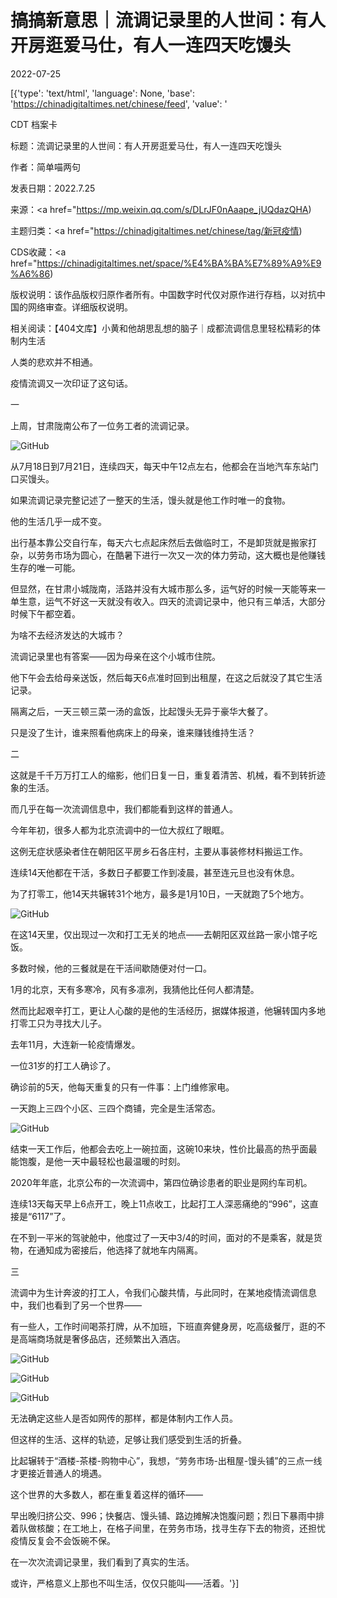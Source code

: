 # 搞搞新意思｜流调记录里的人世间：有人开房逛爱马仕，有人一连四天吃馒头

2022-07-25

[{'type': 'text/html', 'language': None, 'base': 'https://chinadigitaltimes.net/chinese/feed', 'value': '

CDT 档案卡

标题：流调记录里的人世间：有人开房逛爱马仕，有人一连四天吃馒头

作者：简单喵两句

发表日期：2022.7.25

来源：<a href="https://mp.weixin.qq.com/s/DLrJF0nAaape_jUQdazQHA)

主题归类：<a href="https://chinadigitaltimes.net/chinese/tag/新冠疫情)

CDS收藏：<a href="https://chinadigitaltimes.net/space/%E4%BA%BA%E7%89%A9%E9%A6%86)

版权说明：该作品版权归原作者所有。中国数字时代仅对原作进行存档，以对抗中国的网络审查。详细版权说明。





相关阅读：【404文库】小黄和他胡思乱想的脑子｜成都流调信息里轻松精彩的体制内生活

人类的悲欢并不相通。

疫情流调又一次印证了这句话。

一

上周，甘肃陇南公布了一位务工者的流调记录。

![GitHub](https://chinadigitaltimes.net/chinese/files/2022/07/post-684774-62de7731654e8.)

从7月18日到7月21日，连续四天，每天中午12点左右，他都会在当地汽车东站门口买馒头。

如果流调记录完整记述了一整天的生活，馒头就是他工作时唯一的食物。

他的生活几乎一成不变。

出行基本靠公交自行车，每天六七点起床然后去做临时工，不是卸货就是搬家打杂，以劳务市场为圆心，在酷暑下进行一次又一次的体力劳动，这大概也是他赚钱生存的唯一可能。

但显然，在甘肃小城陇南，活路并没有大城市那么多，运气好的时候一天能等来一单生意，运气不好这一天就没有收入。四天的流调记录中，他只有三单活，大部分时候下午都空着。

为啥不去经济发达的大城市？

流调记录里也有答案——因为母亲在这个小城市住院。

他下午会去给母亲送饭，然后每天6点准时回到出租屋，在这之后就没了其它生活记录。

隔离之后，一天三顿三菜一汤的盒饭，比起馒头无异于豪华大餐了。

只是没了生计，谁来照看他病床上的母亲，谁来赚钱维持生活？

二

这就是千千万万打工人的缩影，他们日复一日，重复着清苦、机械，看不到转折迹象的生活。

而几乎在每一次流调信息中，我们都能看到这样的普通人。

今年年初，很多人都为北京流调中的一位大叔红了眼眶。

这例无症状感染者住在朝阳区平房乡石各庄村，主要从事装修材料搬运工作。

连续14天他都在干活，多数日子都要工作到凌晨，甚至连元旦也没有休息。

为了打零工，他14天共辗转31个地方，最多是1月10日，一天就跑了5个地方。

![GitHub](https://chinadigitaltimes.net/chinese/files/2022/07/post-684774-62de77349ecc7.png)

在这14天里，仅出现过一次和打工无关的地点——去朝阳区双丝路一家小馆子吃饭。

多数时候，他的三餐就是在干活间歇随便对付一口。

1月的北京，天有多寒冷，风有多凛冽，我猜他比任何人都清楚。

然而比起艰辛打工，更让人心酸的是他的生活经历，据媒体报道，他辗转国内多地打零工只为寻找大儿子。

去年11月，大连新一轮疫情爆发。

一位31岁的打工人确诊了。

确诊前的5天，他每天重复的只有一件事：上门维修家电。

一天跑上三四个小区、三四个商铺，完全是生活常态。

![GitHub](https://chinadigitaltimes.net/chinese/files/2022/07/post-684774-62de77388064b.png)

结束一天工作后，他都会去吃上一碗拉面，这碗10来块，性价比最高的热乎面最能饱腹，是他一天中最轻松也最温暖的时刻。

2020年年底，北京公布的一次流调中，第四位确诊患者的职业是网约车司机。

连续13天每天早上6点开工，晚上11点收工，比起打工人深恶痛绝的“996”，这直接是“6117”了。

在不到一平米的驾驶舱中，他度过了一天中3/4的时间，面对的不是乘客，就是货物，在通知成为密接后，他选择了就地车内隔离。

三

流调中为生计奔波的打工人，令我们心酸共情，与此同时，在某地疫情流调信息中，我们也看到了另一个世界——

有一些人，工作时间喝茶打牌，从不加班，下班直奔健身房，吃高级餐厅，逛的不是高端商场就是奢侈品店，还频繁出入酒店。

![GitHub](https://chinadigitaltimes.net/chinese/files/2022/07/post-684774-62de773b22427.png)

![GitHub](https://chinadigitaltimes.net/chinese/files/2022/07/post-684774-62de773e56702.png)

![GitHub](https://chinadigitaltimes.net/chinese/files/2022/07/post-684774-62de7741390b3.png)

无法确定这些人是否如网传的那样，都是体制内工作人员。

但这样的生活、这样的轨迹，足够让我们感受到生活的折叠。

比起辗转于“酒楼-茶楼-购物中心”，我想，“劳务市场-出租屋-馒头铺”的三点一线才更接近普通人的境遇。

这个世界的大多数人，都在重复着这样的循环——

早出晚归挤公交、996；快餐店、馒头铺、路边摊解决饱腹问题；烈日下暴雨中排着队做核酸；在工地上，在格子间里，在劳务市场，找寻生存下去的物资，还担忧疫情反复会不会饭碗不保。

在一次次流调记录里，我们看到了真实的生活。

或许，严格意义上那也不叫生活，仅仅只能叫——活着。'}]